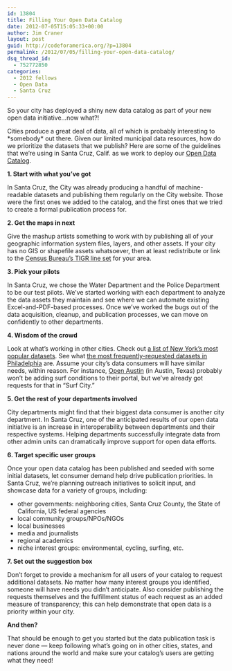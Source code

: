 ```yaml
---
id: 13804
title: Filling Your Open Data Catalog
date: 2012-07-05T15:05:33+00:00
author: Jim Craner
layout: post
guid: http://codeforamerica.org/?p=13804
permalink: /2012/07/05/filling-your-open-data-catalog/
dsq_thread_id:
  - 752772850
categories:
  - 2012 fellows
  - Open Data
  - Santa Cruz
---
```

So your city has deployed a shiny new data catalog as part of your new open data initiative&#8230;now what?!

Cities produce a great deal of data, all of which is probably interesting to \*somebody\* out there. Given our limited municipal data resources, how do we prioritize the datasets that we publish? Here are some of the guidelines that we&#8217;re using in Santa Cruz, Calif. as we work to deploy our <a href="http://data.cityofsantacruz.com" target="_blank">Open Data Catalog</a>.

**1. Start with what you&#8217;ve got**

In Santa Cruz, the City was already producing a handful of machine-readable datasets and publishing them regularly on the City website. Those were the first ones we added to the catalog, and the first ones that we tried to create a formal publication process for.

**2. Get the maps in next**

Give the mashup artists something to work with by publishing all of your geographic information system files, layers, and other assets. If your city has no GIS or shapefile assets whatsoever, then at least redistribute or link to the <a href="http://www.census.gov/geo/www/tiger/tgrshp2011/tgrshp2011.html" target="_blank">Census Bureau&#8217;s TIGR line set</a> for your area.

**3. Pick your pilots**

In Santa Cruz, we chose the Water Department and the Police Department to be our test pilots. We&#8217;ve started working with each department to analyze the data assets they maintain and see where we can automate existing Excel-and-PDF-based processes. Once we&#8217;ve worked the bugs out of the data acquisition, cleanup, and publication processes, we can move on confidently to other departments.

**4. Wisdom of the crowd**

Look at what&#8217;s working in other cities. Check out <a href="https://nycopendata.socrata.com/browse?sortBy=most_accessed&sortPeriod=week" target="_blank">a list of New York&#8217;s most popular datasets</a>. See what <a href="http://opendataphilly.org/contest/entries/" target="_blank">the most frequently-requested datasets in Philadelphia</a> are. Assume your city&#8217;s data consumers will have similar needs, within reason. For instance, <a href="https://data.austintexas.gov/" target="_blank">Open Austin</a> (in Austin, Texas) probably won&#8217;t be adding surf conditions to their portal, but we&#8217;ve already got requests for that in &#8220;Surf City.&#8221;

**5. Get the rest of your departments involved**

City departments might find that their biggest data consumer is another city department. In Santa Cruz, one of the anticipated results of our open data initiative is an increase in interoperability between departments and their respective systems. Helping departments successfully integrate data from other admin units can dramatically improve support for open data efforts.

**6. Target specific user groups**

Once your open data catalog has been published and seeded with some initial datasets, let consumer demand help drive publication priorities. In Santa Cruz, we&#8217;re planning outreach initiatives to solicit input, and showcase data for a variety of groups, including:

  * other governments: neighboring cities, Santa Cruz County, the State of California, US federal agencies
  * local community groups/NPOs/NGOs
  * local businesses
  * media and journalists
  * regional academics
  * niche interest groups: environmental, cycling, surfing, etc.

**7. Set out the suggestion box**

Don&#8217;t forget to provide a mechanism for all users of your catalog to request additional datasets. No matter how many interest groups you identified, someone will have needs you didn&#8217;t anticipate. Also consider publishing the requests themselves and the fulfillment status of each request as an added measure of transparency; this can help demonstrate that open data is a priority within your city.

**And then?**

That should be enough to get you started but the data publication task is never done &#8212; keep following what&#8217;s going on in other cities, states, and nations around the world and make sure your catalog&#8217;s users are getting what they need!